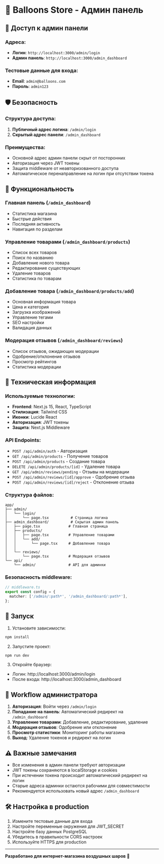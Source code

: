 # 🎈 Balloons Store - Админ панель

## 🔐 Доступ к админ панели

### Адреса:
- **Логин**: `http://localhost:3000/admin/login`
- **Админ панель**: `http://localhost:3000/admin_dashboard`

### Тестовые данные для входа:
- **Email**: `admin@balloons.com`
- **Пароль**: `admin123`

## 🛡️ Безопасность

### Структура доступа:
1. **Публичный адрес логина**: `/admin/login`
2. **Скрытый адрес панели**: `/admin_dashboard`

### Преимущества:
- Основной адрес админ панели скрыт от посторонних
- Авторизация через JWT токены
- Защита middleware от неавторизованного доступа
- Автоматическое перенаправление на логин при отсутствии токена

## 📱 Функциональность

### Главная панель (`/admin_dashboard`)
- Статистика магазина
- Быстрые действия
- Последняя активность
- Навигация по разделам

### Управление товарами (`/admin_dashboard/products`)
- Список всех товаров
- Поиск по названию
- Добавление нового товара
- Редактирование существующих
- Удаление товаров
- Статистика по товарам

### Добавление товара (`/admin_dashboard/products/add`)
- Основная информация товара
- Цена и категория
- Загрузка изображений
- Управление тегами
- SEO настройки
- Валидация данных

### Модерация отзывов (`/admin_dashboard/reviews`)
- Список отзывов, ожидающих модерации
- Одобрение/отклонение отзывов
- Просмотр рейтингов
- Статистика модерации

## 🔧 Техническая информация

### Используемые технологии:
- **Frontend**: Next.js 15, React, TypeScript
- **Стилизация**: Tailwind CSS
- **Иконки**: Lucide React
- **Авторизация**: JWT токены
- **Защита**: Next.js Middleware

### API Endpoints:
- `POST /api/admin/auth` - Авторизация
- `GET /api/admin/products` - Получение товаров
- `POST /api/admin/products` - Создание товара
- `DELETE /api/admin/products/[id]` - Удаление товара
- `GET /api/admin/reviews/pending` - Отзывы на модерации
- `POST /api/admin/reviews/[id]/approve` - Одобрение отзыва
- `POST /api/admin/reviews/[id]/reject` - Отклонение отзыва

### Структура файлов:
```
app/
├── admin/
│   └── login/
│       └── page.tsx          # Страница логина
├── admin_dashboard/          # Скрытая админ панель
│   ├── page.tsx             # Главная страница
│   ├── products/
│   │   ├── page.tsx         # Управление товарами
│   │   └── add/
│   │       └── page.tsx     # Добавление товара
│   │
│   └── reviews/
│       └── page.tsx         # Модерация отзывов
└── api/
    └── admin/               # API для админки
```

### Безопасность middleware:
```typescript
// middleware.ts
export const config = {
  matcher: ['/admin/:path*', '/admin_dashboard/:path*'],
};
```

## 🚀 Запуск

1. Установите зависимости:
```bash
npm install
```

2. Запустите проект:
```bash
npm run dev
```

3. Откройте браузер:
- Логин: http://localhost:3000/admin/login
- После входа: http://localhost:3000/admin_dashboard

## 🔄 Workflow администратора

1. **Авторизация**: Войти через `/admin/login`
2. **Попадание на панель**: Автоматический редирект на `/admin_dashboard`
3. **Управление товарами**: Добавление, редактирование, удаление
4. **Модерация отзывов**: Одобрение или отклонение
5. **Просмотр статистики**: Мониторинг работы магазина
6. **Выход**: Удаление токенов и редирект на логин

## ⚠️ Важные замечания

- Все изменения в админ панели требуют авторизации
- JWT токены сохраняются в localStorage и cookies
- При истечении токена происходит автоматический редирект на логин
- Старые адреса админки остаются рабочими для совместимости
- Рекомендуется использовать новый адрес `/admin_dashboard`

## 🛠️ Настройка в production

1. Измените тестовые данные для входа
2. Настройте переменные окружения для JWT_SECRET
3. Настройте базу данных PostgreSQL
4. Убедитесь в правильности CORS настроек
5. Используйте HTTPS для production

---

**Разработано для интернет-магазина воздушных шаров** 🎈 